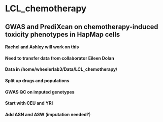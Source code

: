 # LCL_chemotherapy
## GWAS and PrediXcan on chemotherapy-induced toxicity phenotypes in HapMap cells
#### Rachel and Ashley will work on this
#### Need to transfer data from collaborator Eileen Dolan
#### Data in /home/wheelerlab3/Data/LCL_chemotherapy/
#### Split up drugs and populations
#### GWAS QC on imputed genotypes
#### Start with CEU and YRI
#### Add ASN and ASW (imputation needed?)

